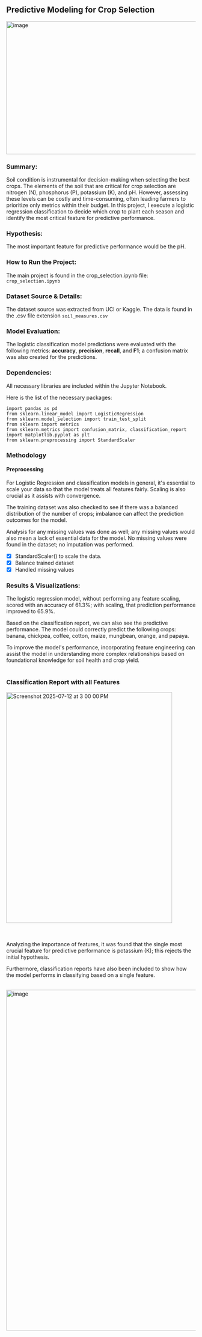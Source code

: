 ## Predictive Modeling for Crop Selection

<img width="530" height="354" alt="image" src="https://github.com/user-attachments/assets/b7bdb1eb-de96-42cf-a8fc-e6293d443868" />

### Summary: 
Soil condition is instrumental for decision-making when selecting the best crops. The elements of the soil that are critical for crop selection are nitrogen (N), phosphorus (P), potassium (K), and pH. However, assessing these levels can be costly and time-consuming, often leading farmers to prioritize only metrics within their budget. In this project, I execute a logistic regression classification to decide which crop to plant each season and identify the most critical feature for predictive performance. 

### Hypothesis: 
The most important feature for predictive performance would be the pH. 

### How to Run the Project: 
The main project is found in the crop_selection.ipynb file: `crop_selection.ipynb`

### Dataset Source & Details:
The dataset source was extracted from UCI or Kaggle. The data is found in the .csv file extension `soil_measures.csv`

### Model Evaluation:
The logistic classification model predictions were evaluated with the following metrics: **accuracy**, **precision**, **recall**, and **F1**; a confusion matrix was also created for the predictions.

### Dependencies:
All necessary libraries are included within the Jupyter Notebook.

Here is the list of the necessary packages:

```
import pandas as pd
from sklearn.linear_model import LogisticRegression
from sklearn.model_selection import train_test_split
from sklearn import metrics
from sklearn.metrics import confusion_matrix, classification_report
import matplotlib.pyplot as plt
from sklearn.preprocessing import StandardScaler
```

### Methodology

#### Preprocessing
For Logistic Regression and classification models in general, it's essential to scale your data so that the model treats all features fairly. Scaling is also crucial as it assists with convergence. 

The training dataset was also checked to see if there was a balanced distribution of the number of crops; imbalance can affect the prediction outcomes for the model.

Analysis for any missing values was done as well; any missing values would also mean a lack of essential data for the model. No missing values were found in the dataset; no imputation was performed.

  - [x] StandardScaler() to scale the data.
  - [x] Balance trained dataset
  - [x] Handled missing values

### Results & Visualizations: 
The logistic regression model, without performing any feature scaling, scored with an accuracy of 61.3%; with scaling, that prediction performance improved to 65.9%. 

Based on the classification report, we can also see the predictive performance. The model could correctly predict the following crops: banana, chickpea, coffee, cotton, maize, mungbean, orange, and papaya. 

To improve the model's performance, incorporating feature engineering can assist the model in understanding more complex relationships based on foundational knowledge for soil health and crop yield.
<br><br>

### Classification Report with all Features
<img width="441" height="614" alt="Screenshot 2025-07-12 at 3 00 00 PM" src="https://github.com/user-attachments/assets/c3d6f6b2-bd44-4576-93dd-7f014d054f6e" />

<br><br>
Analyzing the importance of features, it was found that the single most crucial feature for predictive performance is potassium (K); this rejects the initial hypothesis. 

Furthermore, classification reports have also been included to show how the model performs in classifying based on a single feature. 
<br><br>

<img width="1148" height="907" alt="image" src="https://github.com/user-attachments/assets/361b4d12-00ad-439f-935e-c8476a59af33" />




  




